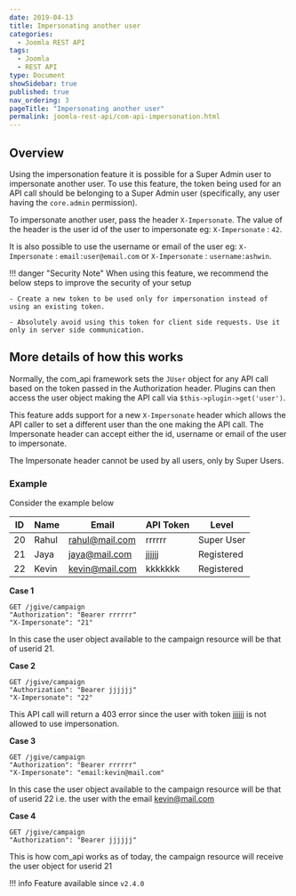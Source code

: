 ```yaml
---
date: 2019-04-13
title: Impersonating another user
categories:
  - Joomla REST API
tags:
  - Joomla
  - REST API
type: Document
showSidebar: true
published: true
nav_ordering: 3
pageTitle: "Impersonating another user"
permalink: joomla-rest-api/com-api-impersonation.html
---
```


## Overview

Using the impersonation feature it is possible for a Super Admin user to impersonate another user. To use this feature, the token being used for an API call should be belonging to a Super Admin user (specifically, any user having the `core.admin` permission).

To impersonate another user, pass the header `X-Impersonate`. The value of the header is the user id of the user to impersonate eg: `X-Impersonate` : `42`.

It is also possible to use the username or email of the user eg: `X-Impersonate` : `email:user@email.com` or `X-Impersonate` : `username:ashwin`.

!!! danger "Security Note"
    When using this feature, we recommend the below steps to improve the security of your setup

    - Create a new token to be used only for impersonation instead of using an existing token.

    - Absolutely avoid using this token for client side requests. Use it only in server side communication.

## More details of how this works

Normally, the com_api framework sets the `JUser` object for any API call based on the token passed in the Authorization header. Plugins can then access the user object making the API call via `$this->plugin->get('user')`.

This feature adds support for a new `X-Impersonate` header which allows the API caller to set a different user than the one making the API call. The Impersonate header can accept either the id, username or email of the user to impersonate.

The Impersonate header cannot be used by all users, only by Super Users.

### Example

Consider the example below

| ID | Name | Email | API Token | Level |
| ---- | ---- | ---- | ---- | ---- |
| 20 | Rahul | rahul@mail.com | rrrrrr | Super User |
| 21 | Jaya | jaya@mail.com | jjjjjj | Registered |
| 22 | Kevin | kevin@mail.com | kkkkkkk | Registered |

**Case 1**
```
GET /jgive/campaign
"Authorization": "Bearer rrrrrr"
"X-Impersonate": "21"
```

In this case the user object available to the campaign resource will be that of userid 21.

**Case 2**
```
GET /jgive/campaign
"Authorization": "Bearer jjjjjj"
"X-Impersonate": "22"
```

This API call will return a 403 error since the user with token jjjjjj is not allowed to use impersonation.

**Case 3**
```
GET /jgive/campaign
"Authorization": "Bearer rrrrrr"
"X-Impersonate": "email:kevin@mail.com"
```

In this case the user object available to the campaign resource will be that of userid 22 i.e. the user with the email kevin@mail.com

**Case 4**
```
GET /jgive/campaign
"Authorization": "Bearer jjjjjj"
```

This is how com_api works as of today, the campaign resource will receive the user object for userid 21

!!! info
    Feature available since `v2.4.0`